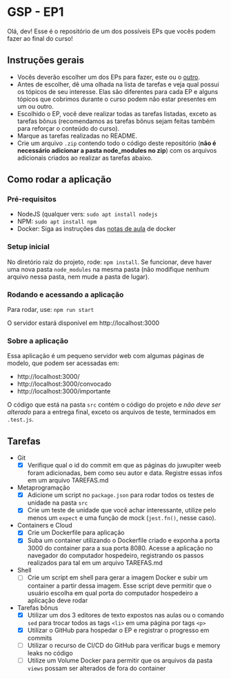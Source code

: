 # GSP - EP1

Olá, dev! Esse é o repositório de um dos possíveis EPs que vocês podem fazer ao final do curso!

## Instruções gerais

* Vocês deverão escolher um dos EPs para fazer, este ou o [outro](https://github.com/guia-de-sobrevivencia-do-programador/EP2). 
* Antes de escolher, dê uma olhada na lista de tarefas e veja qual possui os tópicos de seu interesse. Elas são diferentes para cada EP e alguns tópicos que cobrimos durante o curso podem não estar presentes em um ou outro.
* Escolhido o EP, você deve realizar todas as tarefas listadas, exceto as tarefas bônus (recomendamos as tarefas bônus sejam feitas também para reforçar o conteúdo do curso).
* Marque as tarefas realizadas no README.
* Crie um arquivo `.zip` contendo todo o código deste repositório (**não é necessário adicionar a pasta node_modules no zip**) com os arquivos adicionais criados ao realizar as tarefas abaixo.

## Como rodar a aplicação

### Pré-requisitos
* NodeJS (qualquer vers: `sudo apt install nodejs`
* NPM: `sudo apt install npm`
* Docker: Siga as instruções das [notas de aula](https://github.com/guia-de-sobrevivencia-do-programador/Notas-de-Aula/blob/main/8%20-%20Containers%20e%20Cloud/README.md) de docker

### Setup inicial

No diretório raiz do projeto, rode: `npm install`. Se funcionar, deve haver uma nova pasta `node_modules` na mesma pasta (não modifique nenhum arquivo nessa pasta, nem mude a pasta de lugar).

### Rodando e acessando a aplicação

Para rodar, use: `npm run start`

O servidor estará disponível em http://localhost:3000

### Sobre a aplicação

Essa aplicação é um pequeno servidor web com algumas páginas de modelo, que podem ser acessadas em:

* http://localhost:3000/
* http://localhost:3000/convocado
* http://localhost:3000/importante

O código que está na pasta `src` contém o código do projeto e *não deve ser alterado* para a entrega final, exceto os arquivos de teste, terminados em `.test.js`.

## Tarefas

- Git
    - [X] Verifique qual o id do commit em que as páginas do juwupiter weeb foram adicionadas, bem como seu autor e data. Registre essas infos em um arquivo TAREFAS.md
- Metaprogramação
    - [X] Adicione um script no `package.json` para rodar todos os testes de unidade na pasta `src`
    - [X] Crie um teste de unidade que você achar interessante, utilize pelo menos um `expect` e uma função de mock (`jest.fn()`, nesse caso).
- Containers e Cloud
    - [X] Crie um Dockerfile para aplicação
    - [X] Suba um container utilizando o Dockerfile criado e exponha a porta 3000 do container para a sua porta 8080. Acesse a aplicação no navegador do computador hospedeiro, registrando os passos realizados para tal em um arquivo TAREFAS.md
- Shell
    - [ ] Crie um script em shell para gerar a imagem Docker e subir um container a partir dessa imagem. Esse script deve permitir que o usuário escolha em qual porta do computador hospedeiro a aplicação deve rodar
- Tarefas bônus
    - [X] Utilizar um dos 3 editores de texto expostos nas aulas ou o comando `sed` para trocar todos as tags `<li>` em uma página por tags `<p>`
    - [X] Utilizar o GitHub para hospedar o EP e registrar o progresso em commits
    - [ ] Utilizar o recurso de CI/CD do GitHub para verificar bugs e memory leaks no código
    - [ ] Utilize um Volume Docker para permitir que os arquivos da pasta `views` possam ser alterados de fora do container
